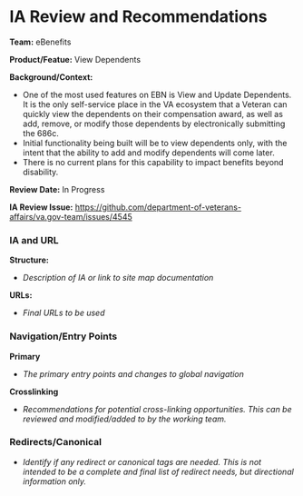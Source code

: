 # IA Review and Recommendations

**Team:** eBenefits

**Product/Featue:** View Dependents

**Background/Context:**
- One of the most used features on EBN is View and Update Dependents. It is the only self-service place in the VA ecosystem that a Veteran can quickly view the dependents on their compensation award, as well as add, remove, or modify those dependents by electronically submitting the 686c. 
 - Initial functionality being built will be to view dependents only, with the intent that the ability to add and modify dependents will come later. 
 - There is no current plans for this capability to impact benefits beyond disability. 

**Review Date:** In Progress

**IA Review Issue:** https://github.com/department-of-veterans-affairs/va.gov-team/issues/4545

### IA and URL 

**Structure:**   
- *Description of IA or link to site map documentation*

**URLs:**
- *Final URLs to be used*

### Navigation/Entry Points

**Primary**
- *The primary entry points and changes to global navigation*

**Crosslinking**
- *Recommendations for potential cross-linking opportunities.  This can be reviewed and modified/added to by the working team.*

### Redirects/Canonical 
- *Identify if any redirect or canonical tags are needed.  This is not intended to be a complete and final list of redirect needs, but directional information only.*  
